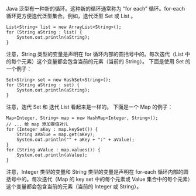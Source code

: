 Java 泛型有一种新的循环。这种新的循环通常称为 “for each” 循环。for-each 循环更方便迭代泛型集合。例如，迭代泛型 Set 或 List 。

	List<String> list = new ArrayList<String>();
	for (String aString : list) {
		System.out.println(aString);
    }

注意，String 类型的变量是声明在 for 循环内部的圆括号中的。每次迭代（List 中的每个元素）这个变量都会包含当前的元素（当前的 String）。
下面是使用 Set 的一个例子：

	Set<String> set = new HashSet<String>();
	for (String aString : set) {
		System.out.println(aString);
    }

注意，迭代 Set 和 迭代 List 看起来是一样的。
下面是一个 Map 的例子：

	Map<Integer, String> map = new HashMap<Integer, String>();
	// ... 给 map 添加键值对儿
	for (Integer aKey : map.keySet()) {
		String aValue = map.get(aKey);
		System.out.println("" + aKey + ":" + aValue);
    }
	for (String aValue : map.values()) {
		System.out.println(aValue);
	}

注意，Integer 类型的变量和 String 类型的变量是声明在 for-each 循环内部的圆括号中的。每次迭代（Map 的 key set 中的每个元素或 Value 集合中的每个元素）这个变量都会包含当前的元素（当前的 Integer 或 String）。
